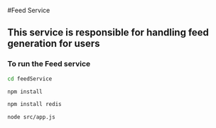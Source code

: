 #Feed Service

## This service is responsible for handling feed generation for users

### To run the Feed service

```sh
cd feedService
```

```sh
npm install
```

```sh
npm install redis
```

```sh
node src/app.js
```
